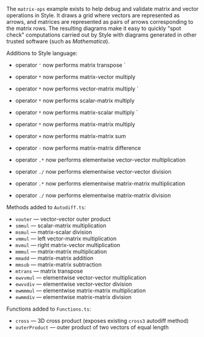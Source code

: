 The `matrix-ops` example exists to help debug and validate matrix and vector operations in Style.  It draws a grid where vectors are represented as arrows, and matrices are represented as pairs of arrows corresponding to the matrix rows.  The resulting diagrams make it easy to quickly "spot check" computations carried out by Style with diagrams generated in other trusted software (such as _Mathematica_).

Additions to Style language:

* operator `'` now performs matrix transpose
             `
* operator `*` now performs matrix-vector multiply
* operator `*` now performs vector-matrix multiply
             `
* operator `*` now performs scalar-matrix multiply
* operator `*` now performs matrix-scalar multiply
             `
* operator `*` now performs matrix-matrix multiply
* operator `+` now performs matrix-matrix sum
* operator `-` now performs matrix-matrix difference

* operator `.*` now performs elementwise vector-vector multiplication
* operator `./` now performs elementwise vector-vector division

* operator `.*` now performs elementwise matrix-matrix multiplication
* operator `./` now performs elementwise matrix-matrix division

Methods added to `Autodiff.ts`:

* `vouter` — vector-vector outer product
* `smmul` — scalar-matrix multiplication
* `msmul` — matrix-scalar division
* `vmmul` — left vector-matrix multiplication
* `mvmul` — right matrix-vector multiplication
* `mmmul` — matrix-matrix multiplication
* `mmadd` — matrix-matrix addition
* `mmsub` — matrix-matrix subtraction
* `mtrans` — matrix transpose
* `ewvvmul` — elementwise vector-vector multiplication
* `ewvvdiv` — elementwise vector-vector division
* `ewmmmul` — elementwise matrix-matrix multiplication
* `ewmmdiv` — elementwise matrix-matrix division

Functions added to `Functions.ts`:

* `cross` — 3D cross product (exposes existing `cross3` autodiff method)
* `outerProduct` — outer product of two vectors of equal length


